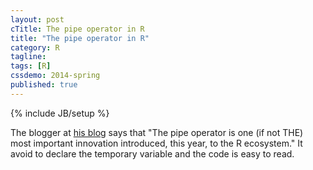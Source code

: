 ```yaml
---
layout: post
cTitle: The pipe operator in R
title: "The pipe operator in R"
category: R
tagline:
tags: [R]
cssdemo: 2014-spring
published: true
---
```

{% include JB/setup %}

The blogger at [his blog](http://www.r-statistics.com/2014/08/simpler-r-coding-with-pipes-the-present-and-future-of-the-magrittr-package/) says that "The pipe operator is one (if not THE) most important innovation introduced, this year, to the R ecosystem." It avoid to declare the temporary variable and the code is easy to read.


